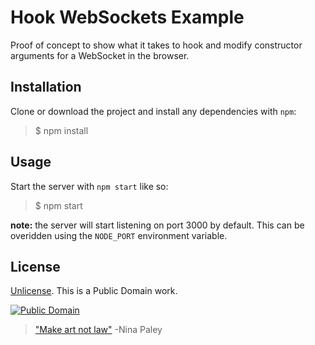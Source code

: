 # Hook WebSockets Example

Proof of concept to show what it takes to hook and modify constructor arguments for a WebSocket in the browser. 

## Installation

Clone or download the project and install any dependencies with `npm`:

> $ npm install

## Usage

Start the server with `npm start` like so:

> $ npm start

**note:** the server will start listening on port 3000 by default. This can be overidden using the `NODE_PORT` environment variable.

## License

[Unlicense](http://unlicense.org/UNLICENSE). This is a Public Domain work. 

[![Public Domain](https://licensebuttons.net/p/mark/1.0/88x31.png)](http://questioncopyright.org/promise)

> ["Make art not law"](http://questioncopyright.org/make_art_not_law_interview) -Nina Paley
